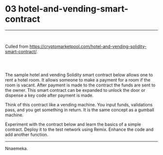# 03 hotel-and-vending-smart-contract

---

<br/>

Culled from https://cryptomarketpool.com/hotel-and-vending-solidity-smart-contract/.

##

<br/>

The sample hotel and vending Solidity smart contract below allows one to rent a hotel room. It allows someone to make a payment for a room if the room is vacant. After payment is made to the contract the funds are sent to the owner. This smart contract can be expanded to unlock the door or dispense a key code after payment is made.

Think of this contract like a vending machine. You input funds, validations pass, and you get something in return. It is the same concept as a gumball machine.

Experiment with the contract below and learn the basics of a simple contract. Deploy it to the test network using Remix. Enhance the code and add another function. 

---

Nnaemeka.
